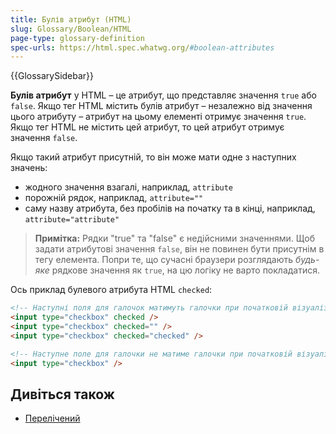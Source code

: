 ```yaml
---
title: Булів атрибут (HTML)
slug: Glossary/Boolean/HTML
page-type: glossary-definition
spec-urls: https://html.spec.whatwg.org/#boolean-attributes
---
```


{{GlossarySidebar}}

**Булів атрибут** у HTML – це атрибут, що представляє значення `true` або `false`. Якщо тег HTML містить булів атрибут – незалежно від значення цього атрибуту – атрибут на цьому елементі отримує значення `true`. Якщо тег HTML не містить цей атрибут, то цей атрибут отримує значення `false`.

Якщо такий атрибут присутній, то він може мати одне з наступних значень:

- жодного значення взагалі, наприклад, `attribute`
- порожній рядок, наприклад, `attribute=""`
- саму назву атрибута, без пробілів на початку та в кінці, наприклад, `attribute="attribute"`

> **Примітка:** Рядки "true" та "false" є недійсними значеннями. Щоб задати атрибутові значення `false`, він не повинен бути присутнім в тегу елемента. Попри те, що сучасні браузери розглядають _будь-яке_ рядкове значення як `true`, на цю логіку не варто покладатися.

Ось приклад булевого атрибута HTML `checked`:

```html
<!-- Наступні поля для галочок матимуть галочки при початковій візуалізації -->
<input type="checkbox" checked />
<input type="checkbox" checked="" />
<input type="checkbox" checked="checked" />

<!-- Наступне поле для галочки не матиме галочки при початковій візуалізації -->
<input type="checkbox" />
```

## Дивіться також

- [Перелічений](/uk/docs/Glossary/Enumerated)
